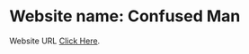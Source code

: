 
# Website name: Confused Man
Website URL [Click Here](https://legendary-shortbread-44a066.netlify.app/).

